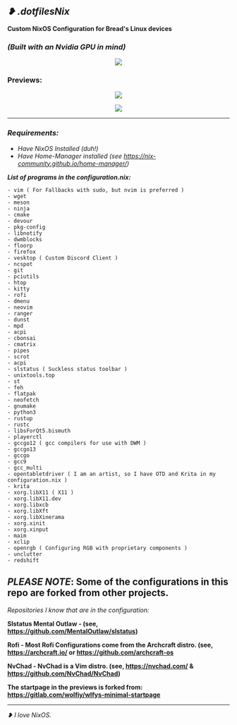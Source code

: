 ## *❥ .dotfilesNix*

**Custom NixOS Configuration for Bread's Linux devices**
﻿
### *(Built with an Nvidia GPU in mind)*

<p align="center">
  <img src="https://github.com/Baugette9000/.dotfilesNix/assets/119767561/907dc3bd-ec0f-42cc-8368-e59c83892157" />
</p>

### Previews: 

<p align ="center">
  <img src="https://github.com/Baugette9000/.dotfilesNix/assets/119767561/521b3a49-7fdf-484c-b91a-e8f0a3250f43" />
</p>

<p align="center">
  <img src="https://github.com/Baugette9000/.dotfilesNix/assets/119767561/7368307a-5537-4f06-be27-dab12ae2d175" />
</p>

** **
### *Requirements:*
- *Have NixOS Installed (duh!)*
- *Have Home-Manager installed (see https://nix-community.github.io/home-manager/)*

***List of programs in the configuration.nix:***

    - vim ( For Fallbacks with sudo, but nvim is preferred )
    - wget
    - meson 
    - ninja
    - cmake 
    - devour
    - pkg-config
    - libnotify
    - dwmblocks
    - floorp
    - firefox
    - vesktop ( Custom Discord Client )
    - ncspot
    - git
    - pciutils
    - htop
    - kitty
    - rofi 
    - dmenu
    - neovim
    - ranger
    - dunst
    - mpd
    - acpi
    - cbonsai
    - cmatrix  
    - pipes
    - scrot
    - acpi
    - slstatus ( Suckless status toolbar )
    - unixtools.top
    - st 
    - feh 
    - flatpak
    - neofetch
    - gnumake
    - python3
    - rustup
    - rustc
    - libsForQt5.bismuth
    - playerctl
    - gccgo12 ( gcc compilers for use with DWM )
    - gccgo13
    - gccgo
    - gcc9
    - gcc_multi
    - opentabletdriver ( I am an artist, so I have OTD and Krita in my configuration.nix )
    - krita
    - xorg.libX11 ( X11 )
    - xorg.libX11.dev
    - xorg.libxcb
    - xorg.libXft
    - xorg.libXinerama
    - xorg.xinit
    - xorg.xinput
    - maim
    - xclip
    - openrgb ( Configuring RGB with proprietary components )
    - unclutter
    - redshift

## *PLEASE NOTE*: Some of the configurations in this repo are forked from other projects. 

  *Repositories I know that are in the configuration:*

  **Slstatus Mental Outlaw - (see, https://github.com/MentalOutlaw/slstatus)**
  
  **Rofi - Most Rofi Configurations come from the Archcraft distro. (see, https://archcraft.io/ or https://github.com/archcraft-os**
  
  **NvChad - NvChad is a Vim distro. (see, https://nvchad.com/ & https://github.com/NvChad/NvChad)**
 
  **The startpage in the previews is forked from: https://gitlab.com/wolfiy/wlfys-minimal-startpage**

  ** **

*❥ I love NixOS.*
